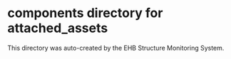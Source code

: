 # components directory for attached_assets

This directory was auto-created by the EHB Structure Monitoring System.